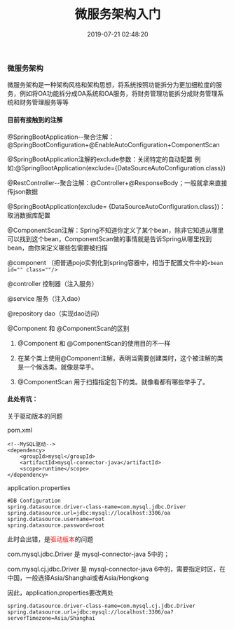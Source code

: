 ﻿---
title: 微服务架构入门
categories: 微服务架构
date: 2019-07-21 02:48:20
tags:
  - 微服务架构
---

### 微服务架构

微服务架构是一种架构风格和架构思想，将系统按照功能拆分为更加细粒度的服务，例如将OA功能拆分成OA系统和OA服务，将财务管理功能拆分成财务管理系统和财务管理服务等等

#### 目前有接触到的注解

@SpringBootApplication--聚合注解：@SpringBootConfiguration+@EnableAutoConfiguration+ComponentScan

@SpringBootApplication注解的exclude参数：关闭特定的自动配置
例如:@SpringBootApplication(exclude={DataSourceAutoConfiguration.class})

@RestController--聚合注解：@Controller+@ResponseBody；一般就拿来直接传json数据

@SpringBootApplication(exclude= {DataSourceAutoConfiguration.class})：
取消数据库配置

@ComponentScan注解：Spring不知道你定义了某个bean，除非它知道从哪里可以找到这个bean，ComponentScan做的事情就是告诉Spring从哪里找到bean，由你来定义哪些包需要被扫描

@component （把普通pojo实例化到spring容器中，相当于配置文件中的`<bean id="" class=""/>`

@controller 控制器（注入服务）

@service 服务（注入dao）

@repository dao（实现dao访问）

@Component 和 @ComponentScan的区别

1. @Component 和 @ComponentScan的使用目的不一样

2. 在某个类上使用@Component注解，表明当需要创建类时，这个被注解的类是一个候选类。就像是举手。

3. @ComponentScan 用于扫描指定包下的类。就像看都有哪些举手了。


#### 此处有坑：

关于驱动版本的问题

pom.xml
```
<!--MySQL驱动-->
<dependency>
    <groupId>mysql</groupId>
    <artifactId>mysql-connector-java</artifactId>
    <scope>runtime</scope>
</dependency>
```

application.properties
```
#DB Configuration
spring.datasource.driver-class-name=com.mysql.jdbc.Driver
spring.datasource.url=jdbc:mysql://localhost:3306/oa
spring.datasource.username=root
spring.datasource.password=root
```

此时会出错，是<span style="color:red">驱动版本</span>的问题

com.mysql.jdbc.Driver 是 mysql-connector-java 5中的；

com.mysql.cj.jdbc.Driver 是 mysql-connector-java 6中的，需要指定时区，在中国，一般选择Asia/Shanghai或者Asia/Hongkong

因此，application.properties要改两处
```
spring.datasource.driver-class-name=com.mysql.cj.jdbc.Driver
spring.datasource.url=jdbc:mysql://localhost:3306/oa?serverTimezone=Asia/Shanghai
```

